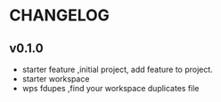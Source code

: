 # CHANGELOG

## v0.1.0
* starter feature ,initial project, add feature to project.
* starter workspace 
* wps fdupes ,find your workspace duplicates file
